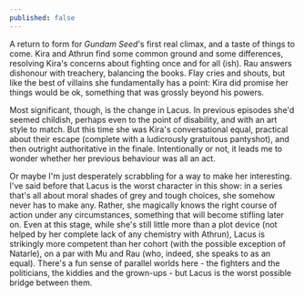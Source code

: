 ```yaml
---
published: false
---
```


A return to form for *Gundam Seed*'s first real climax, and a taste of things to come. Kira and Athrun find some common ground and some differences, resolving Kira's concerns about fighting once and for all (ish). Rau answers dishonour with treachery, balancing the books. Flay cries and shouts, but like the best of villains she fundamentally has a point: Kira did promise her things would be ok, something that was grossly beyond his powers.

Most significant, though, is the change in Lacus. In previous episodes she'd seemed childish, perhaps even to the point of disability, and with an art style to match. But this time she was Kira's conversational equal, practical about their escape (complete with a ludicrously gratuitous pantyshot), and then outright authoritative in the finale. Intentionally or not, it leads me to wonder whether her previous behaviour was all an act.

Or maybe I'm just desperately scrabbling for a way to make her interesting. I've said before that Lacus is the worst character in this show: in a series that's all about moral shades of grey and tough choices, she somehow never has to make any. Rather, she magically knows the right course of action under any circumstances, something that will become stifling later on. Even at this stage, while she's still little more than a plot device (not helped by her complete lack of any chemistry with Athrun), Lacus is strikingly more competent than her cohort (with the possible exception of Natarle), on a par with Mu and Rau (who, indeed, she speaks to as an equal). There's a fun sense of parallel worlds here - the fighters and the politicians, the kiddies and the grown-ups - but Lacus is the worst possible bridge between them.